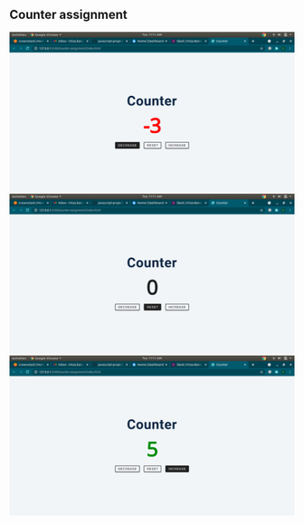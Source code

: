 ## Counter assignment

![](screenshots/decrease.png)
![](screenshots/reset.png)
![](screenshots/increase.png)